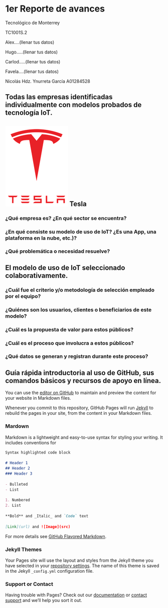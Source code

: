 # 1er Reporte de avances
Tecnológico de Monterrey

TC1001S.2

Alex....(llenar tus datos)

Hugo.....(llenar tus datos)

Carlod.....(llenar tus datos)

Favela....(llenar tus datos)

Nicolás Hdz. Ynurreta García A01284528

## Todas las empresas identificadas individualmente con modelos probados de tecnología IoT.
## ![Image](https://github.com/NHYG/PaginaWeb/blob/master/tesla-logo-2200x2800_opt.png)  Tesla 
### ¿Qué empresa es? ¿En qué sector se encuentra?
### ¿En qué consiste su modelo de uso de IoT? ¿Es una App, una plataforma en la nube, etc.)?
### ¿Qué problemática o necesidad resuelve?
## El modelo de uso de IoT seleccionado colaborativamente.
### ¿Cuál fue el criterio y/o metodología de selección empleado por el equipo?
### ¿Quiénes son los usuarios, clientes o beneficiarios de este modelo?
### ¿Cuál es la propuesta de valor para estos públicos?
### ¿Cuál es el proceso que involucra a estos públicos?
### ¿Qué datos se generan y registran durante este proceso?
## Guía rápida introductoria al uso de GitHub, sus comandos básicos y recursos de apoyo en línea.


You can use the [editor on GitHub](https://github.com/NHYG/PaginaWeb/edit/master/README.md) to maintain and preview the content for your website in Markdown files.

Whenever you commit to this repository, GitHub Pages will run [Jekyll](https://jekyllrb.com/) to rebuild the pages in your site, from the content in your Markdown files.

### Mardown

Markdown is a lightweight and easy-to-use syntax for styling your writing. It includes conventions for

```markdown 
Syntax highlighted code block

# Header 1
## Header 2
### Header 3

- Bulleted
- List

1. Numbered
2. List

**Bold** and _Italic_ and `Code` text

[Link](url) and ![Image](src)
```

For more details see [GitHub Flavored Markdown](https://guides.github.com/features/mastering-markdown/).

### Jekyll Themes

Your Pages site will use the layout and styles from the Jekyll theme you have selected in your [repository settings](https://github.com/NHYG/PaginaWeb/settings). The name of this theme is saved in the Jekyll `_config.yml` configuration file.

### Support or Contact

Having trouble with Pages? Check out our [documentation](https://docs.github.com/categories/github-pages-basics/) or [contact support](https://github.com/contact) and we’ll help you sort it out.
